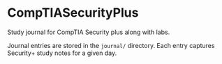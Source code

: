 # CompTIASecurityPlus

Study journal for CompTIA Security plus along with labs.

Journal entries are stored in the `journal/` directory. Each entry captures Security+ study notes for a given day.

